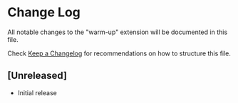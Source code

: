 # Change Log

All notable changes to the "warm-up" extension will be documented in this file.

Check [Keep a Changelog](http://keepachangelog.com/) for recommendations on how to structure this file.

## [Unreleased]

- Initial release
